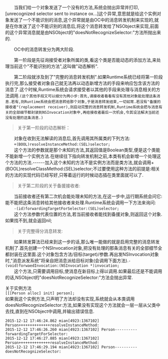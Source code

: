 
&emsp;&emsp;当我们给一个对象发送了一个没有的方法,系统会抛出异常并打印,[unrecognized selector sent to instance ox...]这个异常,意思就是给这个实例对象发送了一个不能识别的消息,这个异常就是由OC中的消息转发机制来实现的,就是在你发送了这个不能识别的消息后,将这个消息转发给了NSObject来实现,前面的这个异常消息就是由NSObject的"doesNotRecognizeSelector:"方法所抛出来的.

&emsp;&emsp;OC中的消息转发分为两大阶段.

&emsp;&emsp;第一阶段是先征询接受者对象所属的类,看这个类是否能动态的添加方法,来处理当前这个"不能识别的方法",这叫做"动态解析".

&emsp;&emsp;第二阶段就涉及到了"完整的消息转发机制".如果Runtime系统已经将第一阶段执行完,那么接受者对象自己就无法再以动态新增方法的手段来响应包含该方法的消息了.这个时候,Runtime系统会请求接受者以其他的手段来处理与消息相关的方法调用.`(这个其他手段又可以细分为两小步:首先,请接收者看看有没有其他对象能处理这条消息.若有,则Runtime系统会把消息转给那个对象,于是消息转发结束,一切如常.若没有"备援的接收者"(replacement receiver),则启动完整的消息转发机制,Runtime系统会把与消息有关的全部细节都封装到NSInvocation对象中,再给接收者最后一次机会,令其设法解决当前还没有处理的这条消息.)`

>关于第一阶段的动态解析：

&emsp;&emsp;对象在收到无法解读的消息后,首先调用其所属类的下列方法:    
&emsp;&emsp;`+(BOOL)resolveInstanceMethod:(SEL)selector;`   
&emsp;&emsp;这个方法的参数就是那个未知的方法,其返回值是Boolean类型,便是这个类能不能新增一个实例方法.在继续往下指向转发机制之前,本类有机会新增一个处理这个方法的方法.------加入这个未知的方法不是实例方法而是类方法,就会调用+(BOOL)resolveClassMethod:(SEL)selector;不过要使用这种方法的前提是:相关的方法的实现代码已经写好,只等着运行的时候动态插在类里面就可以了.

>关于第二阶段的关于备援接收者:

&emsp;&emsp;当前接收者还有第二次机会能处理未知的方法,在这一步中,运行期系统会问它:能不能把这条消息转给其他接收者来处理.Runtime系统会调用一下方法来询问:     
&emsp;&emsp;`-(id)forwardingTargetForSelector:(SEL)selector;`     
&emsp;&emsp;这个方法参数代表位置的方法,若当前接收者能找到备援对象,则返回这个对象.如果找不到,就会返回nil;


>关于完整得分消息转发:

&emsp;&emsp;如果转发算法已经来到这一步的话,那么唯一能做的就是启用完整的消息转发机制了.首先创建一个NSInvocation对象,把没有处理的那条消息有关的全部细节全都封装在这里面.这个对象包含方法/目标(target)/参数.再出发NSInvocation对象时,"消息派发系统"将亲自把消息派给目标对象(会调用下面方法).`-(void)forwaedInvocation:(NSInvocation *)invocation;`   
&emsp;&emsp;这个方法,只需要调用目标,使消息在新目标上得以调用.如果最后还是不能调用的话,NSObject的"doesNotRecognizeSelector:"方法会抛出异常.



关于实例方法  
`[[[Person alloc] init] person];`   
如果我这个实例方法,只声明了方法却没有实现,系统就会从本类调用doesNotRecognizeSelector:方法,如果没有实现这个方法就会一层一层从父类中去找,直到在NSObject中调用,并输出错误信息.

```
2015-12-12 17:46:24.862 mian[4923:1367102] Person++++++++++++++resolveInstanceMethod:
2015-12-12 17:46:26.260 mian[4923:1367102] Person----------forwardingTargetForSelector:
2015-12-12 17:46:27.885 mian[4923:1367102] Person++++++++++++++resolveInstanceMethod:
2015-12-12 17:46:29.194 mian[4923:1367102] Person----------doesNotRecognizeSelector:
```
